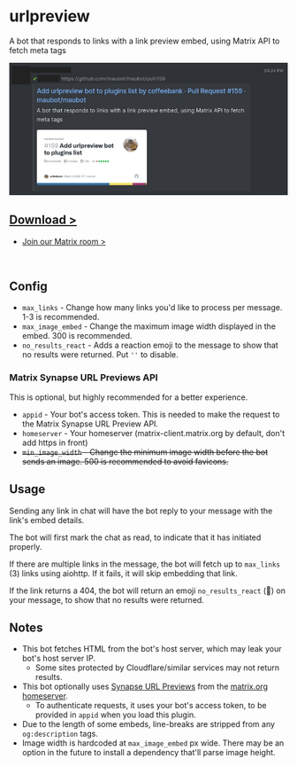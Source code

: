 # urlpreview

A bot that responds to links with a link preview embed, using Matrix API to fetch meta tags

![preview.jpg](preview.jpg)

## [Download >](releases)

- [Join our Matrix room >](../../../#readme)

<br>


## Config

- `max_links` - Change how many links you'd like to process per message. 1-3 is recommended.
- `max_image_embed` - Change the maximum image width displayed in the embed. 300 is recommended.
- `no_results_react` - Adds a reaction emoji to the message to show that no results were returned. Put `''` to disable.

### Matrix Synapse URL Previews API

This is optional, but highly recommended for a better experience.

- `appid` - Your bot's access token. This is needed to make the request to the Matrix Synapse URL Preview API.
- `homeserver` - Your homeserver (matrix-client.matrix.org by default, don't add https in front)
- ~~`min_image_width` - Change the minimum image width before the bot sends an image. 500 is recommended to avoid favicons.~~


## Usage

Sending any link in chat will have the bot reply to your message with the link's embed details.

The bot will first mark the chat as read, to indicate that it has initiated properly.

If there are multiple links in the message, the bot will fetch up to `max_links` (3) links using aiohttp. If it fails, it will skip embedding that link.

If the link returns a 404, the bot will return an emoji `no_results_react` (💨) on your message, to show that no results were returned.


## Notes

- This bot fetches HTML from the bot's host server, which may leak your bot's host server IP.
  - Some sites protected by Cloudflare/similar services may not return results.
- This bot optionally uses [Synapse URL Previews](https://matrix-org.github.io/synapse/latest/setup/installation.html?highlight=url%20previews#url-previews) from the [matrix.org homeserver](https://matrix.org/legal/terms-and-conditions/).
  - To authenticate requests, it uses your bot's access token, to be provided in `appid` when you load this plugin.
- Due to the length of some embeds, line-breaks are stripped from any `og:description` tags.
- Image width is hardcoded at `max_image_embed` px wide. There may be an option in the future to install a dependency that'll parse image height.
